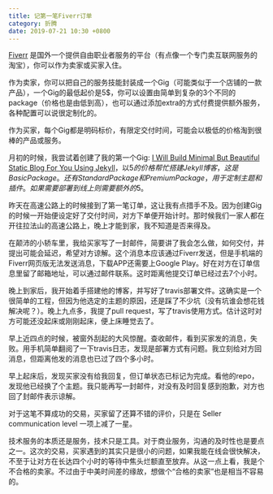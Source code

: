 ```yaml
---
title: 记第一笔Fiverr订单
category: 折腾
date: 2019-07-21 10:30 +0800
---
```

[Fiverr](https://www.fiverr.com/) 是国外一个提供自由职业者服务的平台（有点像一个专门卖互联网服务的淘宝），你可以作为卖家或买家入住。

作为卖家，你可以把自己的服务技能封装成一个Gig（可能类似于一个店铺的一款产品），一个Gig的最低起价是5$，你可以设置由简单到复杂的3个不同的package（价格也是由低到高），也可以通过添加extra的方式付费提供额外服务，各种配置可以说很定制化的。

作为买家，每个Gig都是明码标价，有限定交付时间，可能会以极低的价格淘到很棒的产品或服务。

月初的时候，我尝试着创建了我的第一个Gig: [I Will Build Minimal But Beautiful Static Blog For You Using Jekyll](https://www.fiverr.com/share/xoK44)，以5$的价格帮忙搭建Jekyll博客，这是 Basic Package。还有 Standard Package 和 Premium Package，用于定制主题和插件。如果需要部署到线上则需要额外的5$。

昨天在高速公路上的时候接到了第一笔订单，这让我有点措手不及。因为创建Gig的时候一开始便设定好了交付时间，对方下单便开始计时。那时候我们一家人都在开往拉法山的高速公路上，晚上才能到家，我不知道是否来得及。

在颠沛的小轿车里，我给买家写了一封邮件，简要讲了我会怎么做，如何交付，并提出可能会延迟，希望对方谅解。这个消息本应该通过Fiverr发送，但是手机端的Fiverr网页版无法发送消息，下载APP还需要上Google Play。好在对方在订单信息里留了邮箱地址，可以通过邮件联系。这时距离他提交订单已经过去7个小时。

晚上到家后，我开始着手搭建他的博客，并写好了travis部署文件。这确实是一个很简单的工程，但因为他选定的主题的原因，还是踩了不少坑（没有坑谁会想花钱解决呢？）。晚上九点多，我提了pull request，写了travis使用方式。估计这时对方可能还没起床或刚刚起床，便上床睡觉去了。

早上近四点的时候，被窗外刮起的大风惊醒。查收邮件，看到买家发的消息，失败。用手机简单翻阅了一下travis日志，发现是部署方式有问题。我立刻给对方回消息，但距离他发的消息也已过了四个多小时。

早上起床后，发现买家没有给我回复，但订单状态已标记为完成。看他的repo，发现他已经换了个主题。我只能再写一封邮件，对没有及时回复感到抱歉，对方也回了封邮件表示谅解。

对于这笔不算成功的交易，买家留了还算不错的评价，只是在 Seller communication level 一项上减了一星。

技术服务的本质还是服务，技术只是工具。对于商业服务，沟通的及时性也是要点之一。这次的交易，买家遇到的其实只是很小的问题，如果我能在线会很快解决，不至于让对方在长达四个小时的等待中焦头烂额直至放弃。从这一点上看，我是个不合格的卖家。不过由于中美时间差的缘故，想做个“合格的卖家”也是相当不容易的。
